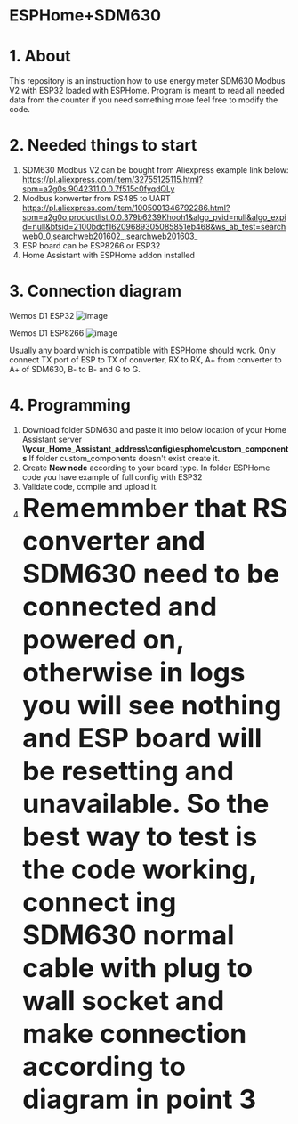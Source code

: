 # ESPHome+SDM630

# 1. About
This repository is an instruction how to use energy meter SDM630 Modbus V2 with ESP32 loaded with ESPHome. Program is meant to read all needed data from the counter if you need something more feel free to modify the code.

# 2. Needed things to start

1. SDM630 Modbus V2 can be bought from Aliexpress example link below:
https://pl.aliexpress.com/item/32755125115.html?spm=a2g0s.9042311.0.0.7f515c0fyqdQLy
2. Modbus konwerter from RS485 to UART
https://pl.aliexpress.com/item/1005001346792286.html?spm=a2g0o.productlist.0.0.379b6239Khooh1&algo_pvid=null&algo_expid=null&btsid=2100bdcf16209689305085851eb468&ws_ab_test=searchweb0_0,searchweb201602_,searchweb201603_
3. ESP board can be ESP8266 or ESP32
4. Home Assistant with ESPHome addon installed

# 3. Connection diagram
Wemos D1 ESP32
![image](https://user-images.githubusercontent.com/61471407/118225712-e88ae980-b485-11eb-9c2b-428857e21f10.png)

Wemos D1 ESP8266
![image](https://user-images.githubusercontent.com/61471407/118225594-b24d6a00-b485-11eb-94c8-515687f81e91.png)

Usually any board which is compatible with ESPHome should work. Only connect TX port of ESP to TX of converter, RX to RX, A+ from converter to A+ of SDM630, B- to B- and G to G.

# 4. Programming
1. Download folder SDM630 and paste it into below location of your Home Assistant server
    <B>\\\your_Home_Assistant_address\config\esphome\custom_components</B>
    If folder custom_components doesn't exist create it.
2. Create <B>New node</B> according to your board type. In folder ESPHome code you have example of full config with ESP32
3. Validate code, compile and upload it.
4. <B><font size = 16>Rememmber that RS converter and SDM630 need to be connected and powered on, otherwise in logs you will see nothing and ESP board will be resetting and unavailable. So the best way to test is the code working, connect ing SDM630 normal cable with plug to wall socket and make connection according to diagram in point 3</B></font>
